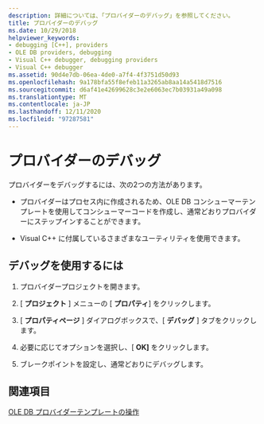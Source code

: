```yaml
---
description: 詳細については、「プロバイダーのデバッグ」を参照してください。
title: プロバイダーのデバッグ
ms.date: 10/29/2018
helpviewer_keywords:
- debugging [C++], providers
- OLE DB providers, debugging
- Visual C++ debugger, debugging providers
- Visual C++ debugger
ms.assetid: 90d4e7db-06ea-4de0-a7f4-4f3751d50d93
ms.openlocfilehash: 9a178bfa55f8efeb11a3265ab8aa14a5418d7516
ms.sourcegitcommit: d6af41e42699628c3e2e6063ec7b03931a49a098
ms.translationtype: MT
ms.contentlocale: ja-JP
ms.lasthandoff: 12/11/2020
ms.locfileid: "97287581"
---
```

# <a name="debugging-your-provider"></a>プロバイダーのデバッグ

プロバイダーをデバッグするには、次の2つの方法があります。

- プロバイダーはプロセス内に作成されるため、OLE DB コンシューマーテンプレートを使用してコンシューマーコードを作成し、通常どおりプロバイダーにステップインすることができます。

- Visual C++ に付属しているさまざまなユーティリティを使用できます。

## <a name="to-use-debugging"></a>デバッグを使用するには

1. プロバイダープロジェクトを開きます。

1. [ **プロジェクト** ] メニューの [ **プロパティ**] をクリックします。

1. [ **プロパティページ** ] ダイアログボックスで、[ **デバッグ** ] タブをクリックします。

1. 必要に応じてオプションを選択し、[ **OK]** をクリックします。

1. ブレークポイントを設定し、通常どおりにデバッグします。

## <a name="see-also"></a>関連項目

[OLE DB プロバイダーテンプレートの操作](../../data/oledb/working-with-ole-db-provider-templates.md)
